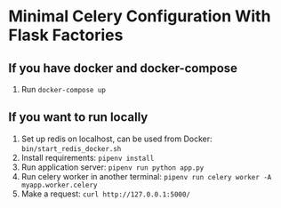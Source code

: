 # Minimal Celery Configuration With Flask Factories #

## If you have docker and docker-compose

1. Run `docker-compose up`


## If you want to run locally

1. Set up redis on localhost, can be used from Docker: ```bin/start_redis_docker.sh``` 
1. Install requirements: ```pipenv install```
1. Run application server: ```pipenv run python app.py```
1. Run celery worker in another terminal: ```pipenv run celery worker -A myapp.worker.celery```
1. Make a request: ```curl http://127.0.0.1:5000/```
